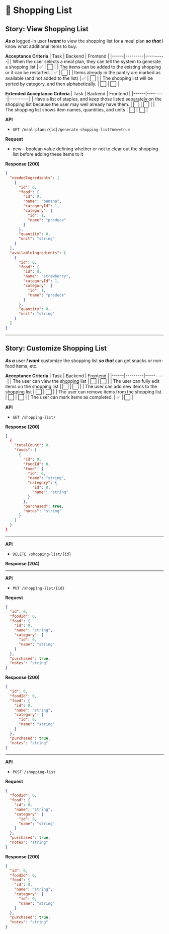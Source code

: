 # 🛒 Shopping List

## Story: View Shopping List

***As a*** logged-in user
***I want*** to view the shopping list for a meal plan
***so that*** I know what additional items to buy.

**Acceptance Criteria**
| Task | Backend | Frontend |
|------|---------|----------|
| When the user selects a meal plan, they can tell the system to generate a shopping list | ✅ | ⬜ |
| The items can be added to the existing shopping or it can be restarted. | ✅ | ⬜ |
| Items already in the pantry are marked as available (and not added to the list) | ✅ | ⬜ |
| The shopping list will be sorted by category, and then alphabetically. | ⬜ | ⬜ |

**Extended Acceptance Criteria**
| Task | Backend | Frontend |
|------|---------|----------|
| Have a list of staples, and keep those listed separately on the shopping list because the user may well already have them. | ⬜ | ⬜ |
| The shopping list shows item names, quantities, and units | ⬜ | ⬜ |

**API**
- `GET /meal-plans/{id}/generate-shopping-list?new=true`

**Request**
- new - boolean value defining whether or not to clear out the shopping list before adding these items to it

**Response (200)**
```json
{
  "neededIngredients": [
    {
      "id": 0,
      "food": {
        "id": 0,
        "name": "banana",
        "categoryId": 1,
        "category": {
          "id": 1,
          "name": "produce"
        }
      },
      "quantity": 0,
      "unit": "string"
    }
  ],
  "availableIngredients": [
    {
      "id": 0,
      "food": {
        "id": 0,
        "name": "strawberry",
        "categoryId": 1,
        "category": {
          "id": 1,
          "name": "produce"
        }
      },
      "quantity": 0,
      "unit": "string"
    }
  ]
}
```

---

## Story: Customize Shopping List

***As a*** user
***I want*** customize the shopping list
***so that*** can get snacks or non-food items, etc.

**Acceptance Criteria**
| Task | Backend | Frontend |
|------|---------|----------|
| The user can view the shopping list | ⬜ | ⬜ |
| The user can fully edit items on the shopping list | ⬜ | ⬜ |
| The user can add new items to the shopping list | ⬜ | ⬜ |
| The user can remove items from the shopping list. | ⬜ | ⬜ |
| The user can mark items as completed. | ✅ | ⬜ |

**API**
- `GET /shopping-list/`

**Response (200)**
```json
{
  {
    "totalCount": 0,
    "foods": [
      {
        "id": 0,
        "foodId": 0,
        "food": {
          "id": 0,
          "name": "string",
          "category": {
            "id": 0,
            "name": "string"
          }
        },
        "purchased": true,
        "notes": "string"
      }
    ]
  }
}
```

---

**API**
- `DELETE /shopping-list/{id}`

**Response (204)**

---

**API**
- `PUT /shopping-list/{id}`

**Request**
```json
{
  "id": 0,
  "foodId": 0,
  "food": {
    "id": 0,
    "name": "string",
    "category": {
      "id": 0,
      "name": "string"
    }
  },
  "purchased": true,
  "notes": "string"
}
```

**Response (200)**
```json
{
  "id": 0,
  "foodId": 0,
  "food": {
    "id": 0,
    "name": "string",
    "category": {
      "id": 0,
      "name": "string"
    }
  },
  "purchased": true,
  "notes": "string"
}
```

---

**API**
- `POST /shopping-list`

**Request**
```json
{
  "foodId": 0,
  "food": {
    "id": 0,
    "name": "string",
    "category": {
      "id": 0,
      "name": "string"
    }
  },
  "purchased": true,
  "notes": "string"
}
```

**Response (200)**
```json
{
  "id": 0,
  "foodId": 0,
  "food": {
    "id": 0,
    "name": "string",
    "category": {
      "id": 0,
      "name": "string"
    }
  },
  "purchased": true,
  "notes": "string"
}
```